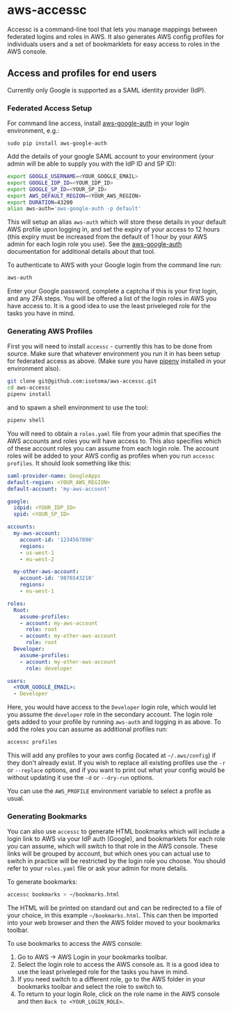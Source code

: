 # aws-accessc
Accessc is a command-line tool that lets you manage mappings between federated logins and roles in AWS. It also generates AWS config profiles for individuals users and a set of bookmarklets for easy access to roles in the AWS console.

## Access and profiles for end users
Currently only Google is supported as a SAML identity provider (IdP).

### Federated Access Setup
For command line access, install [aws-google-auth](https://github.com/cevoaustralia/aws-google-auth) in your login environment, e.g.:

`sudo pip install aws-google-auth`

Add the details of your google SAML account to your environment (your admin will be able to supply you with the IdP ID and SP ID):

```bash
export GOOGLE_USERNAME=<YOUR_GOOGLE_EMAIL>
export GOOGLE_IDP_ID=<YOUR_IDP_ID>
export GOOGLE_SP_ID=<YOUR_SP_ID>
export AWS_DEFAULT_REGION=<YOUR_AWS_REGION>
export DURATION=43200
alias aws-auth='aws-google-auth -p default'
```

This will setup an alias `aws-auth` which will store these details in your default AWS profile upon logging in, and set the expiry of your access to 12 hours (this expiry must be increased from the default of 1 hour by your AWS admin for each login role you use). See the [aws-google-auth](https://github.com/cevoaustralia/aws-google-auth) documentation for additional details about that tool.

To authenticate to AWS with your Google login from the command line run:

```bash
aws-auth
```

Enter your Google password, complete a captcha if this is your first login, and any 2FA steps. You will be offered a list of the login roles in AWS you have access to. It is a good idea to use the least priveleged role for the tasks you have in mind.

### Generating AWS Profiles

First you will need to install `accessc` - currently this has to be done from source. Make sure that whatever environment you run it in has been setup for federated access as above. (Make sure you have [pipenv](https://github.com/pypa/pipenv) installed in your environment also).

```bash
git clone git@github.com:isotoma/aws-accessc.git
cd aws-accessc
pipenv install
```

and to spawn a shell environment to use the tool:

```bash
pipenv shell
```

You will need to obtain a `roles.yaml` file from your admin that specifies the AWS accounts and roles you will have access to. This also specifies which of these account roles you can assume from each login role. The account roles will be added to your AWS config as profiles when you run `accessc profiles`. It should look something like this:

```yaml
saml-provider-name: GoogleApps
default-region: <YOUR_AWS_REGION>
default-account: 'my-aws-account'

google:
  idpid: <YOUR_IDP_ID>
  spid: <YOUR_SP_ID>

accounts:
  my-aws-account: 
    account-id: '1234567890'
    regions:
    - us-west-1
    - eu-west-2

  my-other-aws-account:
    account-id: '9876543210'
    regions:
    - eu-west-1

roles:
  Root:
    assume-profiles:
    - account: my-aws-account
      role: root
    - account: my-other-aws-account
      role: root
  Developer:
    assume-profiles:
    - account: my-other-aws-account
      role: developer

users:
  <YOUR_GOOGLE_EMAIL>:
  - Developer
```

Here, you would have access to the `Developer` login role, which would let you assume the `developer` role in the secondary account. The login role gets added to your profile by running `aws-auth` and logging in as above. To add the roles you can assume as additional profiles run:

```bash
accessc profiles
```

This will add any profiles to your aws config (located at `~/.aws/config`) if they don't already exist. If you wish to replace all existing profiles use the `-r` or `--replace` options, and if you want to print out what your config would be without updating it use the `-d` or `--dry-run` options.

You can use the `AWS_PROFILE` environment variable to select a profile as usual.

### Generating Bookmarks

You can also use `accessc` to generate HTML bookmarks which will include a login link to AWS via your IdP auth (Google), and bookmarklets for each role you can assume, which will switch to that role in the AWS console. These links will be grouped by account, but which ones you can actual use to switch in practice will be restricted by the login role you choose. You should refer to your `roles.yaml` file or ask your admin for more details.

To generate bookmarks:

```bash
accessc bookmarks > ~/bookmarks.html
```

The HTML will be printed on standard out and can be redirected to a file of your choice, in this example `~/bookmarks.html`. This can then be imported into your web browser and then the AWS folder moved to your bookmarks toolbar.

To use bookmarks to access the AWS console:

1. Go to AWS &rightarrow; AWS Login in your bookmarks toolbar.
2. Select the login role to access the AWS console as. It is a good idea to use the least priveleged role for the tasks you have in mind.
3. If you need switch to a different role, go to the AWS folder in your bookmarks toolbar and select the role to switch to.
4. To return to your login Role, click on the role name in the AWS console and then `Back to <YOUR_LOGIN_ROLE>`. 
